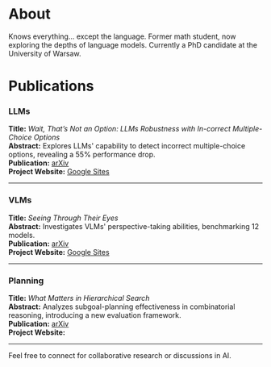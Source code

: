 # About
Knows everything… except the language. Former math student, now exploring the depths of language models. Currently a PhD candidate at the University of Warsaw.

# Publications

### **LLMs**
**Title:** *Wait, That’s Not an Option: LLMs Robustness with In-correct Multiple-Choice Options*  
**Abstract:** Explores LLMs' capability to detect incorrect multiple-choice options, revealing a 55% performance drop.  
**Publication:** [arXiv](https://arxiv.org/abs/2409.00113)  
**Project Website:** [Google Sites](https://sites.google.com/view/reflective-jugment/strona-g%C5%82%C3%B3wna)  

---

### **VLMs**
**Title:** *Seeing Through Their Eyes*  
**Abstract:** Investigates VLMs' perspective-taking abilities, benchmarking 12 models.  
**Publication:** [arXiv](https://www.arxiv.org/abs/2409.12969)  
**Project Website:** [Google Sites](https://sites.google.com/view/perspective-taking/strona-g%C5%82%C3%B3wna)  

---

### **Planning**
**Title:** *What Matters in Hierarchical Search*  
**Abstract:** Analyzes subgoal-planning effectiveness in combinatorial reasoning, introducing a new evaluation framework.  
**Publication:** [arXiv](https://arxiv.org/abs/2406.03361)  
**Project Website:**   

---

Feel free to connect for collaborative research or discussions in AI.
